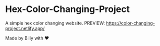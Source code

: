 # Hex-Color-Changing-Project

A simple hex color changing website. PREVIEW: https://color-changing-project.netlify.app/

Made by Billy with ♥
